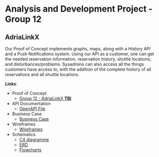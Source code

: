 # Analysis and Development Project - Group 12
## AdriaLinkX
Our Proof of Concept implements graphs, maps, along with a History API and a Push Notifications system.
Using our API as a customer, one can get the needed reservation information, reservation history, shuttle locations, and disturbances/problems.
Sysadmins can also access all the things customers have access to, with the addition of the complete history of all reservations and all shuttle locations.

**Links**:
* Proof of Concept
    - [Group 12 - AdriaLinkX **TBI**](#)
* API Documentation
    - [OpenAPI File](https://gitlab.ti.howest.be/ti/2023-2024/s3/analysis-and-development-project/projects/group-12/documentation/-/blob/main/api-spec/openapi.yaml)
* Business Case
    - [Business Case](https://docs.google.com/document/d/19g6kKYycC_9cq7lrmUJjYn5jJEZCxF-cHzEhG6A0MP0/edit?usp=sharing)
* Wireframes
    - [Wireframes](https://www.figma.com/file/JcqhwcRL1Pwpy8XyHXFNI9/AD?type=design&node-id=0%3A1&mode=design&t=NQ26mgwlhtQv6gNy-1)
* Schematics
    - [C4 diagramme](https://drive.google.com/file/d/1tHmtJyDFO1SI2c7M6m7GOIX2gIoo6Nie/view?usp=sharing)
    - [ERD](https://drive.google.com/file/d/1qkV1r8Wmj8jX55_oqFQlqmtL1hnkYIm2/view?usp=sharing)
    - [Flowcharts](https://drive.google.com/file/d/1gvu2GgsfvbxntRoD1Q6s74Qnn05bheWq/view?usp=sharing)
